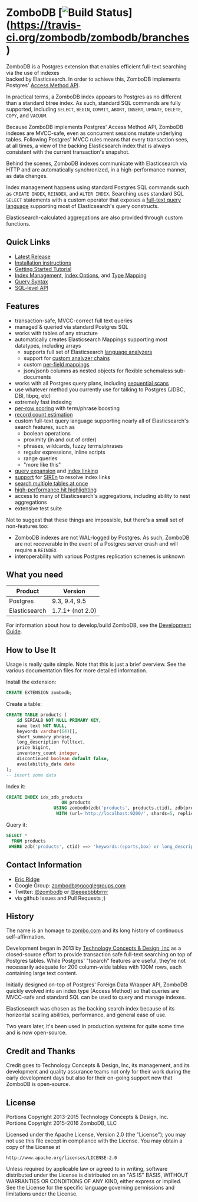 # ZomboDB [![[Build Status](https://travis-ci.org/zombodb/zombodb/branches)](https://travis-ci.org/zombodb/zombodb.svg?branch=master)](https://travis-ci.org/zombodb/zombodb/branches)

ZomboDB is a Postgres extension that enables efficient full-text searching via the use of indexes  
backed by Elasticsearch.  In order to achieve this, ZomboDB implements Postgres' [Access Method API](http://www.postgresql.org/docs/9.5/static/indexam.html).

In practical terms, a ZomboDB index appears to Postgres as no different than a standard btree index.  As such, standard SQL commands are fully supported, including `SELECT`, `BEGIN`, `COMMIT`, `ABORT`, `INSERT`, `UPDATE`, `DELETE`, `COPY`, and `VACUUM`.

Because ZomboDB implements Postgres' Access Method API, ZomboDB indexes are MVCC-safe, even as concurrent sessions mutate underlying tables.  Following Postgres' MVCC rules means that every transaction sees, at all times, a view of the backing Elasticsearch index that is always consistent with the current transaction's snapshot.

Behind the scenes, ZomboDB indexes communicate with Elasticsearch via HTTP and are automatically synchronized, in a high-performance manner, as data changes.

Index management happens using standard Postgres SQL commands such as `CREATE INDEX`, `REINDEX`, and `ALTER INDEX`.  Searching uses standard SQL `SELECT` statements with a custom operator that exposes a [full-text query language](SYNTAX.md) supporting most of Elasticsearch's query constructs.

Elasticsearch-calculated aggregations are also provided through custom functions.


## Quick Links
   - [Latest Release](https://github.com/zombodb/zombodb/releases/latest)  
   - [Installation instructions](INSTALL.md)  
   - [Getting Started Tutorial](TUTORIAL.md)  
   - [Index Management](INDEX-MANAGEMENT.md), [Index Options](INDEX-OPTIONS.md), and [Type Mapping](TYPE-MAPPING.md)
   - [Query Syntax](SYNTAX.md)  
   - [SQL-level API](SQL-API.md)  

## Features

- transaction-safe, MVCC-correct full text queries
- managed & queried via standard Postgres SQL
- works with tables of any structure
- automatically creates Elasticsearch Mappings supporting most datatypes, including arrays
   - supports full set of Elasticsearch [language analyzers](https://www.elastic.co/guide/en/elasticsearch/reference/1.7/analysis-lang-analyzer.html)
   - support for [custom analyzer chains](TYPE-MAPPING.md)
   - custom [per-field mappings](TYPE-MAPPING.md)
   - json/jsonb columns as nested objects for flexible schemaless sub-documents
- works with all Postgres query plans, including [sequential scans](SEQUENTIAL-SCAN-SUPPORT.md) 
- use whatever method you currently use for talking to Postgres (JDBC, DBI, libpq, etc)
- extremely fast indexing
- [per-row scoring](SQL-API.md#function-zdb_scoretable_name-regclass-ctid-tid-returns-float4) with term/phrase boosting
- [record count estimation](SQL-API.md#function-zdb_estimate_counttable_name-regclass-query-text-returns-bigint)
- custom full-text query language supporting nearly all of Elasticsearch's search features, such as
  - boolean operations
  - proximity (in and out of order)
  - phrases, wildcards, fuzzy terms/phrases
  - regular expressions, inline scripts
  - range queries
  - "more like this"
- [query expansion](SYNTAX.md#query-expansion) and [index linking](INDEX-OPTIONS.md)
- [support](SIREn-SUPPORT.md) for [SIREn](http://siren.solutions/relational-joins-for-elasticsearch-the-siren-join-plugin/) to resolve index links
- [search multiple tables at once](SQL-API.md#function-zdb_multi_searchtable_names-regclass-user_identifiers-text-field_names-query-text-returns-setof-zdb_multi_search_response)
- [high-performance hit highlighting](SQL-API.md#function-zdb_highlighttable_name-regclass-es_query-text-where_clause-text-returns-set-of-zdb_highlight_response)
- access to many of Elasticsearch's aggregations, including ability to nest aggregations
- extensive test suite

Not to suggest that these things are impossible, but there's a small set of non-features too:

- ZomboDB indexes are not WAL-logged by Postgres.  As such, ZomboDB are not recoverable in the event of a Postgres server crash and will require a `REINDEX`
- interoperability with various Postgres replication schemes is unknown

## What you need

Product       | Version 
---           | ---      
Postgres      | 9.3, 9.4, 9.5
Elasticsearch | 1.7.1+ (not 2.0)

For information about how to develop/build ZomboDB, see the [Development Guide](DEVELOPER.md).

## How to Use It

Usage is really quite simple.  Note that this is just a brief overview.  See the various documentation files for more detailed information.

Install the extension:

```sql
CREATE EXTENSION zombodb;
```

Create a table:

```sql
CREATE TABLE products (
    id SERIAL8 NOT NULL PRIMARY KEY,
    name text NOT NULL,
    keywords varchar(64)[],
    short_summary phrase,
    long_description fulltext, 
    price bigint,
    inventory_count integer,
    discontinued boolean default false,
    availability_date date
);
-- insert some data
```

Index it:

```sql
CREATE INDEX idx_zdb_products 
                     ON products 
                  USING zombodb(zdb('products', products.ctid), zdb(products))
                   WITH (url='http://localhost:9200/', shards=5, replicas=1);
```

Query it:

```sql
SELECT * 
  FROM products 
 WHERE zdb('products', ctid) ==> 'keywords:(sports,box) or long_description:(wooden w/5 away) and price < 100000';
```

## Contact Information

- [Eric Ridge](mailto:eebbrr@gmail.com)
- Google Group: [zombodb@googlegroups.com](mailto:zombodb@googlegroups.com)
- Twitter:  [@zombodb](https://twitter.com/zombodb) or [@eeeebbbbrrrr](https://twitter.com/eeeebbbbrrrr)
- via github Issues and Pull Requests ;)


## History

The name is an homage to [zombo.com](http://zombo.com/) and its long history of continuous self-affirmation. 

Development began in 2013 by [Technology Concepts & Design, Inc](http://www.tcdi.com) as a closed-source effort to provide transaction safe full-text searching on top of Postgres tables.  While Postgres' "tsearch" features are useful, they're not necessarily adequate for 200 column-wide tables with 100M rows, each containing large text content.

Initially designed on-top of Postgres' Foreign Data Wrapper API, ZomboDB quickly evolved into an index type (Access Method) so that queries are MVCC-safe and standard SQL can be used to query and manage indexes.

Elasticsearch was chosen as the backing search index because of its horizontal scaling abilities, performance, and general ease of use.

Two years later, it's been used in production systems for quite some time and is now open-source.


## Credit and Thanks

Credit goes to Technology Concepts & Design, Inc, its management, and its development and quality assurance teams not only for their work during the early development days but also for their on-going support now that ZomboDB is open-source.


## License

Portions Copyright 2013-2015 Technology Concepts & Design, Inc.  
Portions Copyright 2015-2016 ZomboDB, LLC

Licensed under the Apache License, Version 2.0 (the "License");
you may not use this file except in compliance with the License.
You may obtain a copy of the License at

    http://www.apache.org/licenses/LICENSE-2.0

Unless required by applicable law or agreed to in writing, software
distributed under the License is distributed on an "AS IS" BASIS,
WITHOUT WARRANTIES OR CONDITIONS OF ANY KIND, either express or implied.
See the License for the specific language governing permissions and
limitations under the License.

